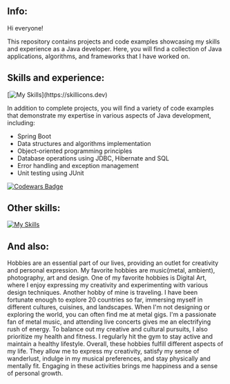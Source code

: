 ## Info:

Hi everyone! 

This repository contains projects and code examples showcasing my skills and experience as a Java developer. Here, you will find a collection of Java applications, algorithms, and frameworks that I have worked on.

## Skills and experience:


[![My Skills](https://skillicons.dev/icons?i=java,spring,maven,postgres,hibernate,docker,postman,rabbitmq,webflow,bootstrap,)](https://skillicons.dev)

In addition to complete projects, you will find a variety of code examples that demonstrate my expertise in various aspects of Java development, including:
- Spring Boot
- Data structures and algorithms implementation
- Object-oriented programming principles
- Database operations using JDBC, Hibernate and SQL
- Error handling and exception management
- Unit testing using JUnit

[![Codewars Badge](https://www.codewars.com/users/Ivan%20M/badges/small)](https://www.codewars.com/users/Ivan%20M)


## Other skills:
[![My Skills](https://skillicons.dev/icons?i=ps,figma,ableton)](https://skillicons.dev)

## And also:

Hobbies are an essential part of our lives, providing an outlet for creativity and personal expression. My favorite hobbies are music(metal, ambient), photography, art and design.
One of my favorite hobbies is Digital Art, where I enjoy expressing my creativity and experimenting with various design techniques. 
Another hobby of mine is traveling. I have been fortunate enough to explore 20 countries so far, immersing myself in different cultures, cuisines, and landscapes.
When I'm not designing or exploring the world, you can often find me at metal gigs. I'm a passionate fan of metal music, and attending live concerts gives me an electrifying rush of energy.
To balance out my creative and cultural pursuits, I also prioritize my health and fitness. I regularly hit the gym to stay active and maintain a healthy lifestyle. 
Overall, these hobbies fulfill different aspects of my life. They allow me to express my creativity, satisfy my sense of wanderlust, indulge in my musical preferences, and stay physically and mentally fit. Engaging in these activities brings me happiness and a sense of personal growth.


<!--
**Ivan-Mol/Ivan-Mol** is a ✨ _special_ ✨ repository because its `README.md` (this file) appears on your GitHub profile.

Here are some ideas to get you started:

- 🔭 I’m currently working on ...
- 🌱 I’m currently learning ...
- 👯 I’m looking to collaborate on ...
- 🤔 I’m looking for help with ...
- 💬 Ask me about ...
- 📫 How to reach me: ...
- 😄 Pronouns: ...
- ⚡ Fun fact: ...
-->
